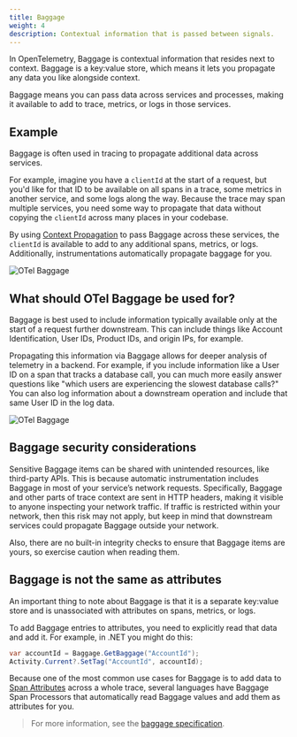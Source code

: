 ```yaml
---
title: Baggage
weight: 4
description: Contextual information that is passed between signals.
---
```


In OpenTelemetry, Baggage is contextual information that resides next to context.
Baggage is a key:value store, which means it lets you propagate any data you
like alongside context.

Baggage means you can pass data across services and processes, making it available to
add to trace, metrics, or logs in those services.

## Example

Baggage is often used in tracing to propagate additional data across services.

For example, imagine you have a `clientId` at the start of a request, but you'd
like for that ID to be available on all spans in a trace, some metrics in another
service, and some logs along the way. Because the trace may span multiple services,
you need some way to propagate that data without copying the `clientId` across many
places in your codebase.

By using [Context Propagation](/docs/concepts/signals/traces/#context-propagation) to
pass Baggage across these services, the `clientId` is available to add to any additional
spans, metrics, or logs. Additionally, instrumentations automatically propagate baggage
for you.

![OTel Baggage](/img/otel-baggage.svg)

## What should OTel Baggage be used for?

Baggage is best used to include information typically available only at the start of a request
further downstream. This can include things like Account Identification, User IDs,
Product IDs, and origin IPs, for example.

Propagating this information via Baggage allows for deeper analysis of telemetry in a backend.
For example, if you include information like a User ID on a span that tracks a database call,
you can much more easily answer questions like "which users are experiencing the slowest database calls?"
You can also log information about a downstream operation and include that same User ID in the log data.

![OTel Baggage](/img/otel-baggage-2.svg)

## Baggage security considerations

Sensitive Baggage items can be shared with unintended resources, like
third-party APIs. This is because automatic instrumentation includes Baggage in
most of your service’s network requests. Specifically, Baggage and other parts
of trace context are sent in HTTP headers, making it visible to anyone
inspecting your network traffic. If traffic is restricted within your network,
then this risk may not apply, but keep in mind that downstream services could
propagate Baggage outside your network.

Also, there are no built-in integrity checks to ensure that Baggage items are
yours, so exercise caution when reading them.

## Baggage is not the same as attributes

An important thing to note about Baggage is that it is a separate key:value
store and is unassociated with attributes on spans, metrics, or logs.

To add Baggage entries to attributes, you need to explicitly read that data
and add it. For example, in .NET you might do this:

```csharp
var accountId = Baggage.GetBaggage("AccountId");
Activity.Current?.SetTag("AccountId", accountId);
```

Because one of the most common use cases for Baggage
is to add data to [Span Attributes](/docs/concepts/signals/traces/#attributes)
across a whole trace, several languages have Baggage Span Processors that
automatically read Baggage values and add them as attributes for you.

> For more information, see the [baggage specification][].

[baggage specification]: /docs/specs/otel/overview/#baggage-signal
